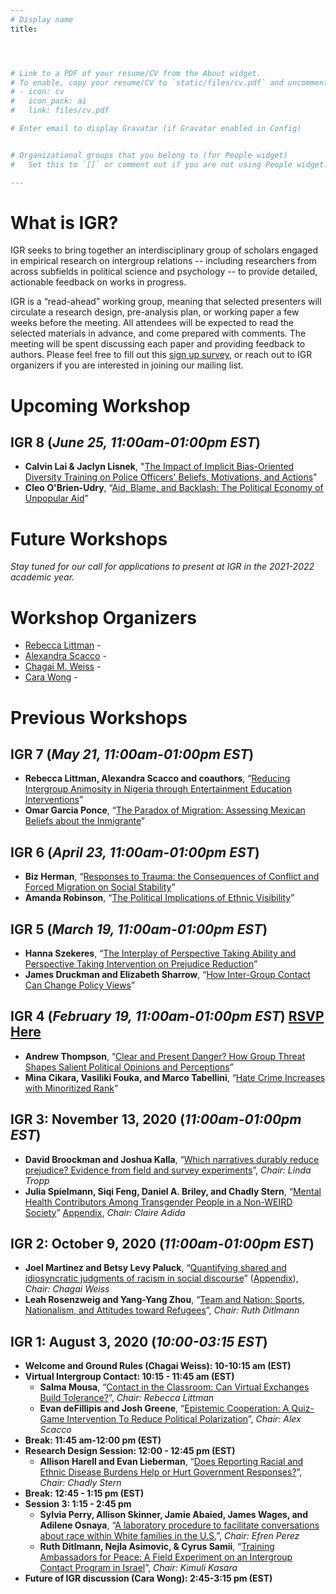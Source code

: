 ```yaml
---
# Display name
title: 




# Link to a PDF of your resume/CV from the About widget.
# To enable, copy your resume/CV to `static/files/cv.pdf` and uncomment the lines below.
# - icon: cv
#   icon_pack: ai
#   link: files/cv.pdf

# Enter email to display Gravatar (if Gravatar enabled in Config)


# Organizational groups that you belong to (for People widget)
#   Set this to `[]` or comment out if you are not using People widget.

---
```

# What is IGR?
IGR seeks to bring together an interdisciplinary group of scholars engaged in empirical research on intergroup relations -- including researchers from across subfields in political science and psychology -- to provide detailed, actionable feedback on works in progress. 

IGR is a “read-ahead” working group, meaning that selected presenters will circulate a research design, pre-analysis plan, or working paper a few weeks before the meeting. All attendees will be expected to read the selected materials in advance, and come prepared with comments. The meeting will be spent discussing each paper and providing feedback to authors. Please feel free to fill out this [sign up survey](https://uwmadison.co1.qualtrics.com/jfe/form/SV_cZtLjuTyRePJWEl), or reach out to IGR organizers if you are interested in joining our mailing list.


# Upcoming Workshop
##  **IGR 8** (*June 25, 11:00am-01:00pm EST*)
* **Calvin Lai & Jaclyn Lisnek**, "[The Impact of Implicit Bias-Oriented Diversity Training on Police Officers' Beliefs, Motivations, and Actions](https://www.dropbox.com/s/bv3a8jv9e3c4xg5/Lai%20%26%20Lisnek%202021%20IGR%20-%20The%20impact%20of%20implicit%20bias-oriented%20diversity%20training%20on%20police%20officers.pdf?dl=0)"
* **Cleo O'Brien-Udry**, “[Aid, Blame, and Backlash: The Political Economy of Unpopular Aid](https://www.dropbox.com/s/wof6mhbceat03tt/igr_o%27brien-udry2021.pdf?dl=0)”

 



# Future Workshops
*Stay tuned for our call for applications to present at IGR in the 2021-2022 academic year.*



# Workshop Organizers 

 - [Rebecca Littman](http://www.rebeccalittman.com/) - [<i class="fas fa-envelope"></i>](mailto:rlittman@uic.edu)
 - [Alexandra Scacco](https://www.wzb.eu/en/persons/alexandra-scacco) - [<i class="fas fa-envelope"></i>](mailto:alex.scacco@wzb.eu)
 - [Chagai M. Weiss](https://www.chagaimweiss.com/) - [<i class="fas fa-envelope"></i>](mailto:cmweiss3@wisc.edu)
 - [Cara Wong](http://carawong.org/) - [<i class="fas fa-envelope"></i>](mailto:carawong@illinois.edu)


 
 
# Previous Workshops

##  **IGR 7** (*May 21, 11:00am-01:00pm EST*)
* **Rebecca Littman, Alexandra Scacco and coauthors**, “[Reducing Intergroup Animosity in Nigeria through Entertainment Education Interventions](https://www.dropbox.com/s/hy9204ze8igj3t5/IGR%20DRAFT%20-%20Nigeria%20Entertainment%20Education%20%26%20Intergroup%20Relations.pdf?dl=0)”
* **Omar Garcia Ponce**, “[The Paradox of Migration: Assessing Mexican Beliefs about the Inmigrante](https://www.dropbox.com/s/86ak3qzy9ekcpy5/Migrants_Project.pdf?dl=0)”


##  **IGR 6** (*April 23, 11:00am-01:00pm EST*)
* **Biz Herman**, “[Responses to Trauma: the Consequences of Conflict and Forced Migration on Social Stability](https://www.dropbox.com/s/zr03p4hexhb325q/Herman_TraumaMigration_0413.pdf?dl=0)”
* **Amanda Robinson**, “[The Political Implications of Ethnic Visibility](https://www.dropbox.com/s/vacnex8r5a3gf9f/Robinson_IGR.pdf?dl=0)”


##  **IGR 5** (*March 19, 11:00am-01:00pm EST*)
* **Hanna Szekeres**, “[The Interplay of Perspective Taking Ability and Perspective Taking Intervention on Prejudice Reduction](https://www.dropbox.com/s/oifxjp2x6jkdqkw/Szekeres.pdf?dl=0)”
* **James Druckman and Elizabeth Sharrow**, “[How Inter-Group Contact Can Change Policy Views](https://www.dropbox.com/s/bgc7k9uc1rka9yh/Drcukman.pdf?dl=0)”

##  **IGR 4** (*February 19, 11:00am-01:00pm EST*) [RSVP Here](https://uwmadison.co1.qualtrics.com/jfe/form/SV_eJcD2YpoL6ueEgm)
* **Andrew Thompson**, “[Clear and Present Danger? How Group Threat Shapes Salient Political Opinions and Perceptions](https://www.dropbox.com/s/eo13jinir3millb/thompson_cpd--2-1-2021.pdf?dl=0)”
* **Mina Cikara, Vasiliki Fouka, and Marco Tabellini**, “[Hate Crime Increases with Minoritized Rank](https://osf.io/2z3kw/)”
 
##  **IGR 3: November 13, 2020** (*11:00am-01:00pm EST*)
* **David Broockman and Joshua Kalla**, “[Which narratives durably reduce prejudice? Evidence from field and survey experiments](https://www.dropbox.com/s/h7fl2nlj9g5r7hb/kalla_broockman_which_narratives.pdf?dl=0)”, *Chair: Linda Tropp*
* **Julia Spielmann, Siqi Feng, Daniel A. Briley, and Chadly Stern**, “[Mental Health Contributors Among Transgender People in a Non-WEIRD Society](https://www.dropbox.com/s/x34m69w5xb07exx/Stern_et_al_main.pdf?dl=0)” [Appendix](https://www.dropbox.com/s/2pw1cl8gpd4wad8/stern_et_al_sup.pdf?dl=0), *Chair: Claire Adida*


##  **IGR 2: October 9, 2020** (*11:00am-01:00pm EST*)

* **Joel Martinez and Betsy Levy Paluck**, “[Quantifying shared and idiosyncratic judgments of racism in social discourse](https://www.dropbox.com/s/jgj1pt5ot0f8y8d/Quantifing_Racism_Manuscript.pdf?dl=0)” ([Appendix](https://www.dropbox.com/s/h8w7f4480jlc8y7/Quantifing_Racism_Supplementary.pdf?dl=0)), *Chair: Chagai Weiss*
* **Leah Rosenzweig and Yang-Yang Zhou**, “[Team and Nation: Sports, Nationalism, and Attitudes toward Refugees](https://www.dropbox.com/s/6vuk2atk62hsq4s/AfricaCup_Paper_merged.pdf?dl=0)”, *Chair: Ruth Ditlmann*
 
 

## **IGR 1: August 3, 2020** (*10:00-03:15 EST*) 

* **Welcome and Ground Rules (Chagai Weiss): 10-10:15 am (EST)**
* **Virtual Intergroup Contact: 10:15 - 11:45 am (EST)**
  + **Salma Mousa**, “[Contact in the Classroom: Can Virtual Exchanges Build Tolerance?](https://www.dropbox.com/s/0xzyfeerxbvfh2a/mousa-virtual-contact-revised.pdf?dl=0)”, *Chair: Rebecca Littman*
  + **Evan deFillipis and Josh Greene**, “[Epistemic Cooperation: A Quiz-Game Intervention To Reduce Political Polarization](https://www.dropbox.com/s/g6ahslvvw969iuf/Epistemic%20Cooperation_%20A%20Quiz-Game%20Intervention%20For%20Reducing%20Political%20Animosity.pdf?dl=0)”, *Chair: Alex Scacco*
* **Break: 11:45 am-12:00 pm (EST)**
* **Research Design Session: 12:00 - 12:45 pm (EST)**
  + **Allison Harell and Evan Lieberman**, “[Does Reporting Racial and Ethnic Disease Burdens Help or Hurt Government Responses?](https://www.dropbox.com/s/gqkckwqrd70uujn/Lieberman%20and%20Harell_PAP.pdf?dl=0)”, *Chair: Chadly Stern*
* **Break: 12:45 - 1:15 pm (EST)**
* **Session 3: 1:15 - 2:45 pm**
  + **Sylvia Perry, Allison Skinner, Jamie Abaied, James Wages, and Adilene Osnaya**, “[A laboratory procedure to facilitate conversations about race within White families in the U.S.](https://www.dropbox.com/s/36qu7vbnkoilsq5/Working%20Paper%20for%20IGR1--A%20laboratory%20procedure%20to%20facilitate%20conversations%20about%20race%20within%20White%20families%20in%20the%20U.S..pdf?dl=0)”, *Chair: Efren Perez*
  + **Ruth Ditlmann, Nejla Asimovic, & Cyrus Samii**, “[Training Ambassadors for Peace: A Field Experiment on an Intergroup Contact Program in Israel](https://www.dropbox.com/s/3yw8fhh8oy7taq2/Ditlmann-Asimovic-Samii-2020.pdf?dl=0)”, *Chair: Kimuli Kasara* 
* **Future of IGR discussion (Cara Wong): 2:45-3:15 pm (EST)**


